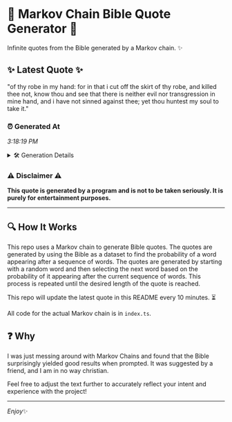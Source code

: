 # 📖 Markov Chain Bible Quote Generator 📖

Infinite quotes from the Bible generated by a Markov chain. ✨

## ✨ Latest Quote ✨
"of thy robe in my hand: for in that i cut off the skirt of thy robe, and killed thee not, know thou and see that there is neither evil nor transgression in mine hand, and i have not sinned against thee; yet thou huntest my soul to take it."

### ⏰ Generated At
*3:18:19 PM*

<details>
    <summary>🛠️ Generation Details</summary>
    <p>
        <strong>🌱 Seed:</strong> of<br>
        <strong>🔄 Iterations:</strong> 49<br>
        <strong>📜 Context History:</strong><br>[ of ]: thy<br>[ of, thy ]: robe<br>[ of, thy, robe ]: in<br>[ of, thy, robe, in ]: my<br>[ of, thy, robe, in, my ]: hand:<br>[ of, thy, robe, in, my, hand: ]: for<br>[ thy, robe, in, my, hand:, for ]: in<br>[ robe, in, my, hand:, for, in ]: that<br>[ in, my, hand:, for, in, that ]: i<br>[ my, hand:, for, in, that, i ]: cut<br>[ hand:, for, in, that, i, cut ]: off<br>[ for, in, that, i, cut, off ]: the<br>[ in, that, i, cut, off, the ]: skirt<br>[ that, i, cut, off, the, skirt ]: of<br>[ i, cut, off, the, skirt, of ]: thy<br>[ cut, off, the, skirt, of, thy ]: robe,<br>[ off, the, skirt, of, thy, robe, ]: and<br>[ the, skirt, of, thy, robe,, and ]: killed<br>[ skirt, of, thy, robe,, and, killed ]: thee<br>[ of, thy, robe,, and, killed, thee ]: not,<br>[ thy, robe,, and, killed, thee, not, ]: know<br>[ robe,, and, killed, thee, not,, know ]: thou<br>[ and, killed, thee, not,, know, thou ]: and<br>[ killed, thee, not,, know, thou, and ]: see<br>[ thee, not,, know, thou, and, see ]: that<br>[ not,, know, thou, and, see, that ]: there<br>[ know, thou, and, see, that, there ]: is<br>[ thou, and, see, that, there, is ]: neither<br>[ and, see, that, there, is, neither ]: evil<br>[ see, that, there, is, neither, evil ]: nor<br>[ that, there, is, neither, evil, nor ]: transgression<br>[ there, is, neither, evil, nor, transgression ]: in<br>[ is, neither, evil, nor, transgression, in ]: mine<br>[ neither, evil, nor, transgression, in, mine ]: hand,<br>[ evil, nor, transgression, in, mine, hand, ]: and<br>[ nor, transgression, in, mine, hand,, and ]: i<br>[ transgression, in, mine, hand,, and, i ]: have<br>[ in, mine, hand,, and, i, have ]: not<br>[ mine, hand,, and, i, have, not ]: sinned<br>[ hand,, and, i, have, not, sinned ]: against<br>[ and, i, have, not, sinned, against ]: thee;<br>[ i, have, not, sinned, against, thee; ]: yet<br>[ have, not, sinned, against, thee;, yet ]: thou<br>[ not, sinned, against, thee;, yet, thou ]: huntest<br>[ sinned, against, thee;, yet, thou, huntest ]: my<br>[ against, thee;, yet, thou, huntest, my ]: soul<br>[ thee;, yet, thou, huntest, my, soul ]: to<br>[ yet, thou, huntest, my, soul, to ]: take<br>[ thou, huntest, my, soul, to, take ]: it.<br>
    </p>
</details>

### ⚠️ Disclaimer ⚠️
**This quote is generated by a program and is not to be taken seriously. It is purely for entertainment purposes.**

---

## 🔍 How It Works

This repo uses a Markov chain to generate Bible quotes. The quotes are generated by using the Bible as a dataset to find the probability of a word appearing after a sequence of words. The quotes are generated by starting with a random word and then selecting the next word based on the probability of it appearing after the current sequence of words. This process is repeated until the desired length of the quote is reached.

This repo will update the latest quote in this README every 10 minutes. ⏳

All code for the actual Markov chain is in `index.ts`.

## ❓ Why

I was just messing around with Markov Chains and found that the Bible surprisingly yielded good results when prompted. 
It was suggested by a friend, and I am in no way christian.

Feel free to adjust the text further to accurately reflect your intent and experience with the project!

---

*Enjoy*✨
